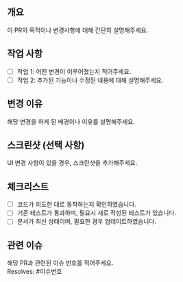 ## 개요
이 PR의 목적이나 변경사항에 대해 간단히 설명해주세요.

## 작업 사항
- [ ] 작업 1: 어떤 변경이 이루어졌는지 적어주세요.
- [ ] 작업 2: 추가된 기능이나 수정된 내용에 대해 설명해주세요.

## 변경 이유
해당 변경을 하게 된 배경이나 이유를 설명해주세요.

## 스크린샷 (선택 사항)
UI 변경 사항이 있을 경우, 스크린샷을 추가해주세요.

## 체크리스트
- [ ] 코드가 의도한 대로 동작하는지 확인하였습니다.
- [ ] 기존 테스트가 통과하며, 필요시 새로 작성된 테스트가 있습니다.
- [ ] 문서가 최신 상태이며, 필요한 경우 업데이트하였습니다.

## 관련 이슈
해당 PR과 관련된 이슈 번호를 적어주세요.  
Resolves: #이슈번호
